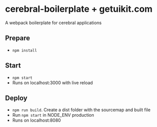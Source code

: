 # cerebral-boilerplate + getuikit.com

A webpack boilerplate for cerebral applications

## Prepare
- `npm install`

## Start
- `npm start`
- Runs on localhost:3000 with live reload

## Deploy
- `npm run build`. Create a dist folder with the sourcemap and built file
- Run `npm start` in NODE_ENV production
- Runs on localhost:8080

